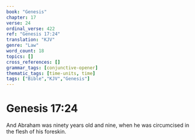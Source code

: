 ```yaml
---
book: "Genesis"
chapter: 17
verse: 24
ordinal_verse: 422
ref: "Genesis 17:24"
translation: "KJV"
genre: "Law"
word_count: 18
topics: []
cross_references: []
grammar_tags: [conjunctive-opener]
thematic_tags: [time-units, time]
tags: ["Bible","KJV","Genesis"]
---
```


# Genesis 17:24

And Abraham was ninety years old and nine, when he was circumcised in the flesh of his foreskin.
